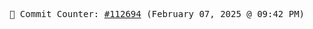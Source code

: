 <p align="center">
    <samp>
        📮 Commit Counter: <a href="https://github.com/Javascript-void0/Javascript-void0/commits/main">#112694</a> (February 07, 2025 @ 09:42 PM)
    </samp>
</p>